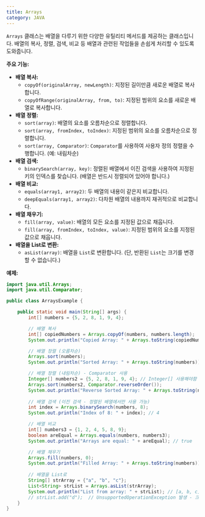 ```yaml
---
title: Arrays
category: JAVA
---
```

`Arrays` 클래스는 배열을 다루기 위한 다양한 유틸리티 메서드를 제공하는 클래스입니다. 배열의 복사, 정렬, 검색, 비교 등 배열과 관련된 작업들을 손쉽게 처리할 수 있도록 도와줍니다.

**주요 기능:**

- **배열 복사:**
    - `copyOf(originalArray, newLength)`: 지정된 길이만큼 새로운 배열로 복사합니다.
    - `copyOfRange(originalArray, from, to)`: 지정된 범위의 요소를 새로운 배열로 복사합니다.
- **배열 정렬:**
    - `sort(array)`: 배열의 요소를 오름차순으로 정렬합니다.
    - `sort(array, fromIndex, toIndex)`: 지정된 범위의 요소를 오름차순으로 정렬합니다.
    - `sort(array, Comparator)`: `Comparator`를 사용하여 사용자 정의 정렬을 수행합니다. (예: 내림차순)
- **배열 검색:**
    - `binarySearch(array, key)`: 정렬된 배열에서 이진 검색을 사용하여 지정된 키의 인덱스를 찾습니다. (배열은 반드시 정렬되어 있어야 합니다.)
- **배열 비교:**
    - `equals(array1, array2)`: 두 배열의 내용이 같은지 비교합니다.
    - `deepEquals(array1, array2)`: 다차원 배열의 내용까지 재귀적으로 비교합니다.
- **배열 채우기:**
    - `fill(array, value)`: 배열의 모든 요소를 지정된 값으로 채웁니다.
    - `fill(array, fromIndex, toIndex, value)`: 지정된 범위의 요소를 지정된 값으로 채웁니다.
- **배열을 List로 변환:**
    - `asList(array)`: 배열을 `List`로 변환합니다. (단, 반환된 `List`는 크기를 변경할 수 없습니다.)

**예제:**

```java
import java.util.Arrays;
import java.util.Comparator;

public class ArraysExample {

    public static void main(String[] args) {
        int[] numbers = {5, 2, 8, 1, 9, 4};

        // 배열 복사
        int[] copiedNumbers = Arrays.copyOf(numbers, numbers.length);
        System.out.println("Copied Array: " + Arrays.toString(copiedNumbers)); // [5, 2, 8, 1, 9, 4]

        // 배열 정렬 (오름차순)
        Arrays.sort(numbers);
        System.out.println("Sorted Array: " + Arrays.toString(numbers)); // [1, 2, 4, 5, 8, 9]

        // 배열 정렬 (내림차순) - Comparator 사용
        Integer[] numbers2 = {5, 2, 8, 1, 9, 4}; // Integer[] 사용해야함
        Arrays.sort(numbers2, Comparator.reverseOrder());
        System.out.println("Reverse Sorted Array: " + Arrays.toString(numbers2)); // [9, 8, 5, 4, 2, 1]
       
        // 배열 검색 (이진 검색 - 정렬된 배열에서만 사용 가능)
        int index = Arrays.binarySearch(numbers, 8);
        System.out.println("Index of 8: " + index); // 4

        // 배열 비교
        int[] numbers3 = {1, 2, 4, 5, 8, 9};
        boolean areEqual = Arrays.equals(numbers, numbers3);
        System.out.println("Arrays are equal: " + areEqual); // true

        // 배열 채우기
        Arrays.fill(numbers, 0);
        System.out.println("Filled Array: " + Arrays.toString(numbers)); // [0, 0, 0, 0, 0, 0]
        
        // 배열을 List로
        String[] strArray = {"a", "b", "c"};
        List<String> strList = Arrays.asList(strArray);
        System.out.println("List from array: " + strList); // [a, b, c]
        // strList.add("d");  // UnsupportedOperationException 발생 - 크기 변경 불가
    }
}
```

